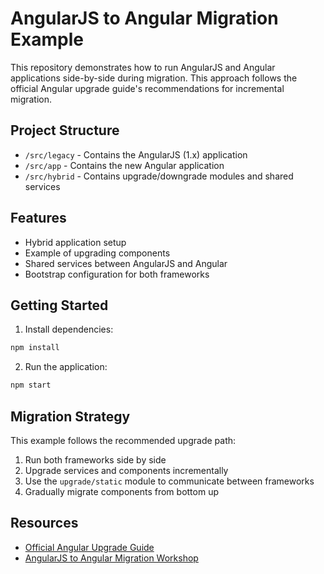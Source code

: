# AngularJS to Angular Migration Example
This repository demonstrates how to run AngularJS and Angular applications side-by-side during migration. This approach follows the official Angular upgrade guide's recommendations for incremental migration.

## Project Structure
- `/src/legacy` - Contains the AngularJS (1.x) application
- `/src/app` - Contains the new Angular application
- `/src/hybrid` - Contains upgrade/downgrade modules and shared services

## Features
- Hybrid application setup
- Example of upgrading components
- Shared services between AngularJS and Angular
- Bootstrap configuration for both frameworks

## Getting Started
1. Install dependencies:
```bash
npm install
```

2. Run the application:
```bash
npm start
```

## Migration Strategy
This example follows the recommended upgrade path:
1. Run both frameworks side by side
2. Upgrade services and components incrementally
3. Use the `upgrade/static` module to communicate between frameworks
4. Gradually migrate components from bottom up

## Resources
- [Official Angular Upgrade Guide](https://angular.io/guide/upgrade)
- [AngularJS to Angular Migration Workshop](https://angular.io/guide/upgrade-performance)
